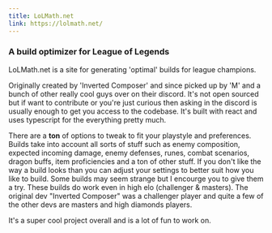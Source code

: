 ```yaml
---
title: LoLMath.net
link: https://lolmath.net/
---
```


### A build optimizer for League of Legends

LoLMath.net is a site for generating 'optimal' builds for league champions.

Originally created by 'Inverted Composer' and since picked up by 'M' and a bunch of other really cool guys over on their discord.
It's not open sourced but if want to contribute or you're just curious then asking in the discord is usually enough to get you access to the codebase. It's built with react and uses typescript for the everything pretty much.

There are a **ton** of options to tweak to fit your playstyle and preferences. Builds take into account all sorts of stuff such as enemy composition, expected incoming damage, enemy defenses, runes, combat scenarios, dragon buffs, item proficiencies and a ton of other stuff. If you don't like the way a build looks than you can adjust your settings to better suit how you like to build. Some builds may seem strange but I encourge you to give them a try. These builds do work even in high elo (challenger & masters). The original dev "Inverted Composer" was a challenger player and quite a few of the other devs are masters and high diamonds players.

It's a super cool project overall and is a lot of fun to work on.